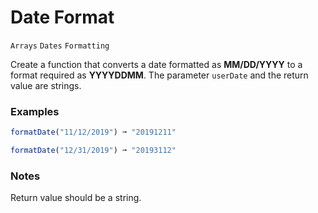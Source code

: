 # Date Format

`Arrays` `Dates` `Formatting`

Create a function that converts a date formatted as **MM/DD/YYYY** to a format required as **YYYYDDMM**. The parameter `userDate` and the return value are strings.

### Examples

```js
formatDate("11/12/2019") ➞ "20191211"

formatDate("12/31/2019") ➞ "20193112"
```

### Notes

Return value should be a string.
